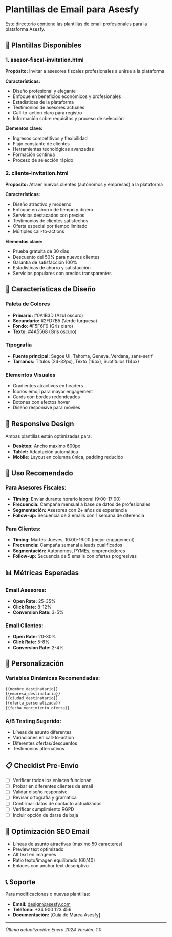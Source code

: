 # Plantillas de Email para Asesfy

Este directorio contiene las plantillas de email profesionales para la plataforma Asesfy.

## 📧 Plantillas Disponibles

### 1. **asesor-fiscal-invitation.html**
**Propósito:** Invitar a asesores fiscales profesionales a unirse a la plataforma

**Características:**
- Diseño profesional y elegante
- Enfoque en beneficios económicos y profesionales
- Estadísticas de la plataforma
- Testimonios de asesores actuales
- Call-to-action claro para registro
- Información sobre requisitos y proceso de selección

**Elementos clave:**
- Ingresos competitivos y flexibilidad
- Flujo constante de clientes
- Herramientas tecnológicas avanzadas
- Formación continua
- Proceso de selección rápido

### 2. **cliente-invitation.html**
**Propósito:** Atraer nuevos clientes (autónomos y empresas) a la plataforma

**Características:**
- Diseño atractivo y moderno
- Enfoque en ahorro de tiempo y dinero
- Servicios destacados con precios
- Testimonios de clientes satisfechos
- Oferta especial por tiempo limitado
- Múltiples call-to-actions

**Elementos clave:**
- Prueba gratuita de 30 días
- Descuento del 50% para nuevos clientes
- Garantía de satisfacción 100%
- Estadísticas de ahorro y satisfacción
- Servicios populares con precios transparentes

## 🎨 Características de Diseño

### Paleta de Colores
- **Primario:** #0A1B3D (Azul oscuro)
- **Secundario:** #2FD7B5 (Verde turquesa)
- **Fondo:** #F5F6F9 (Gris claro)
- **Texto:** #4A5568 (Gris oscuro)

### Tipografía
- **Fuente principal:** Segoe UI, Tahoma, Geneva, Verdana, sans-serif
- **Tamaños:** Títulos (24-32px), Texto (16px), Subtítulos (14px)

### Elementos Visuales
- Gradientes atractivos en headers
- Iconos emoji para mayor engagement
- Cards con bordes redondeados
- Botones con efectos hover
- Diseño responsive para móviles

## 📱 Responsive Design

Ambas plantillas están optimizadas para:
- **Desktop:** Ancho máximo 600px
- **Tablet:** Adaptación automática
- **Mobile:** Layout en columna única, padding reducido

## 🚀 Uso Recomendado

### Para Asesores Fiscales:
- **Timing:** Enviar durante horario laboral (9:00-17:00)
- **Frecuencia:** Campaña mensual a base de datos de profesionales
- **Segmentación:** Asesores con 2+ años de experiencia
- **Follow-up:** Secuencia de 3 emails con 1 semana de diferencia

### Para Clientes:
- **Timing:** Martes-Jueves, 10:00-16:00 (mejor engagement)
- **Frecuencia:** Campaña semanal a leads cualificados
- **Segmentación:** Autónomos, PYMEs, emprendedores
- **Follow-up:** Secuencia de 5 emails con ofertas progresivas

## 📊 Métricas Esperadas

### Email Asesores:
- **Open Rate:** 25-35%
- **Click Rate:** 8-12%
- **Conversion Rate:** 3-5%

### Email Clientes:
- **Open Rate:** 20-30%
- **Click Rate:** 5-8%
- **Conversion Rate:** 2-4%

## 🔧 Personalización

### Variables Dinámicas Recomendadas:
```html
{{nombre_destinatario}}
{{empresa_destinatario}}
{{ciudad_destinatario}}
{{oferta_personalizada}}
{{fecha_vencimiento_oferta}}
```

### A/B Testing Sugerido:
- Líneas de asunto diferentes
- Variaciones en call-to-action
- Diferentes ofertas/descuentos
- Testimonios alternativos

## 📋 Checklist Pre-Envío

- [ ] Verificar todos los enlaces funcionan
- [ ] Probar en diferentes clientes de email
- [ ] Validar diseño responsive
- [ ] Revisar ortografía y gramática
- [ ] Confirmar datos de contacto actualizados
- [ ] Verificar cumplimiento RGPD
- [ ] Incluir opción de darse de baja

## 🎯 Optimización SEO Email

- Líneas de asunto atractivas (máximo 50 caracteres)
- Preview text optimizado
- Alt text en imágenes
- Ratio texto/imagen equilibrado (60/40)
- Enlaces con anchor text descriptivo

## 📞 Soporte

Para modificaciones o nuevas plantillas:
- **Email:** design@asesfy.com
- **Teléfono:** +34 900 123 456
- **Documentación:** [Guía de Marca Asesfy]

---

*Última actualización: Enero 2024*
*Versión: 1.0*